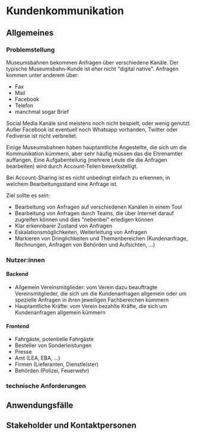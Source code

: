 # Kundenkommunikation
## Allgemeines
### Problemstellung

Museumsbahnen bekommen Anfragen über verschiedene Kanäle. Der typische Museumsbahn-Kunde ist eher nicht "digital native". Anfragen kommen unter anderem über:

 * Fax
 * Mail
 * Facebook
 * Telefon
 * manchmal sogar Brief

Social Media Kanäle sind meistens noch nicht bespielt, oder wenig genutzt. Außer Facebook ist eventuell noch Whatsapp vorhanden, Twitter oder Fediverse ist nicht verbreitet.

Einige Museumsbahnen haben hauptamtliche Angestellte, die sich um die Kommunikation kümmern, aber sehr häufig müssen das die Ehrenamtler auffangen. Eine Aufgabenteilung (mehrere Leute die die Anfragen bearbeiten) wird durch Account-Teilen bewerkstelligt. 

Bei Account-Sharing ist es nicht unbedingt einfach zu erkennen, in welchem Bearbeitungsstand eine Anfrage ist.

Ziel sollte es sein:

 * Bearbeitung von Anfragen auf verschiedenen Kanälen in einem Tool
 * Bearbeitung von Anfragen durch Teams, die über Internet darauf zugreifen können und dies "nebenbei" erledigen können
 * Klar erkennbarer Zustand von Anfragen
 * Eskalationsmöglichkeiten, Weiterleitung von Anfragen
 * Markieren von Dringlichkeiten und Themenbereichen (Kundenanfrage, Rechnungen, Anfragen von Behörden und Aufsichten, ...) 

### Nutzer:innen
#### Backend
* Allgemein Vereinsmitglieder: vom Verein dazu beauftragte Vereinsmitglieder, die sich um die Kundenanfragen allgemein oder um spezielle Anfragen in ihren jeweiligen Fachbereichen kümmern
* Hauptamtliche Kräfte: vom Verein bezahlte Kräfte, die sich um Kundenanfragen allgemein kümmern
  
#### Frontend
* Fahrgäste, potentielle Fahrgäste
* Besteller von Sonderleistungen
* Presse
* Amt (LEA, EBA, ...)
* Firmen (Lieferanten, Dienstleister)
* Behörden (Polizei, Feuerwehr)

### technische Anforderungen

## Anwendungsfälle

## Stakeholder und Kontaktpersonen